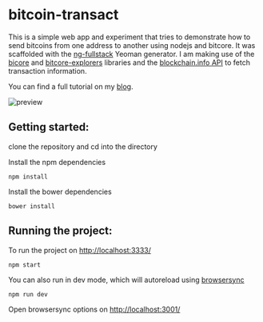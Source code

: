 # bitcoin-transact

This is a simple web app and experiment that tries to demonstrate how to send bitcoins from one address to another using nodejs and bitcore.
It was scaffolded with the [ng-fullstack](https://github.com/ericmdantas/generator-ng-fullstack) Yeoman generator.
I am making use of the [bicore](https://github.com/bitpay/bitcore-lib) and [bitcore-explorers](https://github.com/bitpay/bitcore-explorers) libraries
and the [blockchain.info API](http://blockchain.info/api) to fetch transaction information.

You can find a full tutorial on my [blog](http://jestersimpps.github.io/my-first-experience-with-bitpay-bitcore/).

![preview](https://raw.githubusercontent.com/jestersimpps/bitcoin-transact/master/preview.png)

## Getting started:

clone the repository and cd into the directory

Install the npm dependencies
```
npm install
```
Install the bower dependencies
```
bower install
```

## Running the project:

To run the project on [http://localhost:3333/](http://localhost:3333/)
```
npm start
```
You can also run in dev mode, which will autoreload using [browsersync](https://www.browsersync.io/)
```
npm run dev
```
Open browsersync options on [http://localhost:3001/](http://localhost:3001/)
